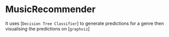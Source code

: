 # MusicRecommender
It uses [`Decision Tree Classifier`] to generate predictions for a genre then visualising the predictions on [`graphviz`]
